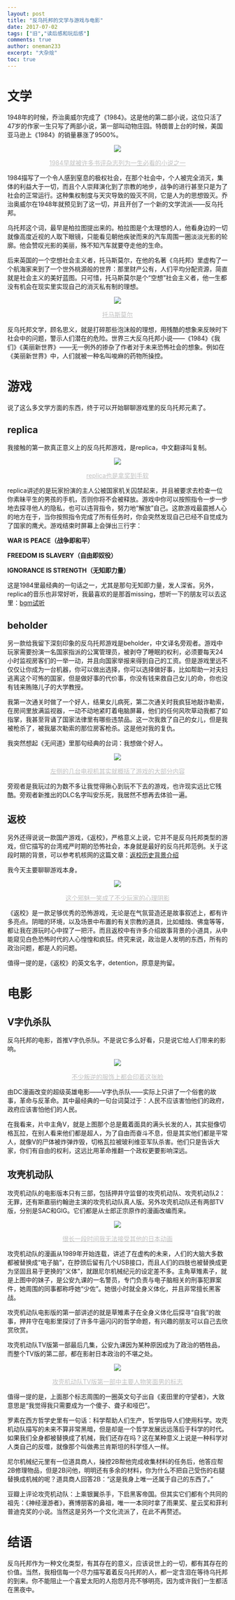 ```yaml
---
layout: post
title: "反乌托邦的文学与游戏与电影"
date: 2017-07-02
tags: ["旧","读后感和玩后感"]
comments: true
author: oneman233
excerpt: "大杂烩"
toc: true
---
```


# 文学

1948年的时候，乔治奥威尔完成了《1984》。这是他的第二部小说，这位只活了47岁的作家一生只写了两部小说，第一部叫动物庄园。特朗普上台的时候，美国亚马逊上《1984》的销量暴涨了9500%。

<div align=center>
    <img src="../images/2017-07-02-FanWuTuoBangDeWenXueYuYouXiYuDianYing-1.jpeg"/>
    <p style="font-size:14px;color:#C0C0C0;text-decoration:underline">
        1984早就被许多书评杂志列为一生必看的小说之一
    </p>
</div>

1984描写了一个令人感到窒息的极权社会，在那个社会中，个人被完全消灭，集体的利益大于一切，而且个人崇拜演化到了宗教的地步，战争的进行甚至只是为了社会的正常运行。这种集权制度与天灾导致的毁灭不同，它是人为的思想毁灭。乔治奥威尔在1948年就预见到了这一切，并且开创了一个新的文学流派——反乌托邦。

乌托邦这个词，最早是柏拉图提出来的。柏拉图是个太理想的人，他看身边的一切就像高度近视的人取下眼镜，只能看见朝他疾驶而来的汽车周围一圈淡淡光影的轮廓。他会赞叹光影的美丽，殊不知汽车就要夺走他的生命。

后来英国的一个空想社会主义者，托马斯莫尔，在他的名著《乌托邦》里虚构了一个航海家来到了一个世外桃源般的世界：那里财产公有，人们平均分配资源，简直就是社会主义的美好蓝图。只可惜，托马斯莫尔是个“空想”社会主义者，他一生都没有机会在现实里实现自己的消灭私有制的理想。

<div align=center>
    <img src="../images/2017-07-02-FanWuTuoBangDeWenXueYuYouXiYuDianYing-2.jpeg"/>
    <p style="font-size:14px;color:#C0C0C0;text-decoration:underline">
        托马斯莫尔
    </p>
</div>

反乌托邦文学，顾名思义，就是打碎那些泡沫般的理想，用残酷的想象来反映时下社会中的问题，警示人们潜在的危险。世界三大反乌托邦小说——《1984》《我们》《美丽新世界》——无一例外的掺杂了作者对于未来恐怖社会的想象。例如在《美丽新世界》中，人们就被一种名叫唆麻的药物所操控。

# 游戏

说了这么多文学方面的东西，终于可以开始聊聊游戏里的反乌托邦元素了。

## replica

我接触的第一款真正意义上的反乌托邦游戏，是replica，中文翻译叫复制。

<div align=center>
    <img src="../images/2017-07-02-FanWuTuoBangDeWenXueYuYouXiYuDianYing-3.jpeg"/>
    <p style="font-size:14px;color:#C0C0C0;text-decoration:underline">
        replica也是拿奖到手软
    </p>
</div>

replica讲述的是玩家扮演的主人公被国家机关囚禁起来，并且被要求去检查一位你素昧平生的男孩的手机，否则你将不会被释放。游戏中你可以按照指令一步一步地去探寻他人的隐私，也可以违背指令，努力地“解放”自己。这款游戏最震撼人心的地方在于，当你按照指令完成了所有任务时，你会突然发现自己已经不自觉成为了国家的鹰犬。游戏结束时屏幕上会弹出三行字：

**WAR IS PEACE（战争即和平）**

**FREEDOM IS SLAVERY（自由即奴役）**

**IGNORANCE IS STRENGTH（无知即力量）**


这是1984里最经典的一句话之一，尤其是那句无知即力量，发人深省。另外，replica的音乐也非常好听，我最喜欢的是那首missing，想听一下的朋友可以去这里：[bgm试听](https://www.bilibili.com/video/av5571886)

## beholder

另一款给我留下深刻印象的反乌托邦游戏是beholder，中文译名旁观者。游戏中玩家需要扮演一名国家指派的公寓管理员，被剥夺了睡眠的权利，必须要每天24小时监视房客们的一举一动，并且向国家举报来得到自己的工资。但是游戏里远不仅仅让你成为一台机器，你可以做出选择，你可以选择做好事，比如帮助一对夫妇逃离这个可怖的国家，但是做好事的代价事，你没有钱来救自己女儿的命，你也没有钱来贿赂儿子的大学教授。

我第一次通关时做了一个好人，结果女儿病死，第二次通关时我疯狂地敲诈勒索，在房间里放满监视器，一动不动地紧盯着电脑屏幕，他们的任何风吹草动我都了如指掌，我甚至背诵了国家法律里有哪些违禁品。这一次我救了自己的女儿，但是我被枪杀了，被我屡次勒索的那位房客枪杀。这是他对我的复仇。

我突然想起《无间道》里那句经典的台词：我想做个好人。

<div align=center>
    <img src="../images/2017-07-02-FanWuTuoBangDeWenXueYuYouXiYuDianYing-4.jpeg"/>
    <p style="font-size:14px;color:#C0C0C0;text-decoration:underline">
        左侧的几台电视机其实就概括了游戏的大部分内容
    </p>
</div>

旁观者是我玩过的为数不多让我觉得揪心到玩不下去的游戏，也许现实远比它残酷。旁观者新推出的DLC名字叫安乐死，我居然不想再去体验一遍。

## 返校

另外还得说说一款国产游戏，《返校》，严格意义上说，它并不是反乌托邦类型的游戏，但它描写的台湾戒严时期的恐怖社会，本身就是最好的反乌托邦范例。关于这段时期的背景，可以参考机核网的这篇文章：[返校历史背景介绍](http://www.g-cores.com/articles/22672)

我今天主要聊聊游戏本身。

<div align=center>
    <img src="../images/2017-07-02-FanWuTuoBangDeWenXueYuYouXiYuDianYing-5.jpeg"/>
    <p style="font-size:14px;color:#C0C0C0;text-decoration:underline">
        这个邪魅一笑成了不少玩家的心理阴影
    </p>
</div>

《返校》是一款足够优秀的恐怖游戏，无论是在气氛营造还是故事叙述上，都有许多亮点。阴暗的环境，以及场景中布置的有关宗教的道具，比如蜡烛、佛龛等等，都让我在游玩时心中捏了一把汗。而且返校中有许多介绍故事背景的小道具，从中能窥见白色恐怖时代的人心惶惶和疯狂。终究来说，政治是人发明的东西，所有的政治问题，都是人的问题。

值得一提的是，《返校》的英文名字，detention，原意是拘留。

# 电影

## V字仇杀队

反乌托邦的电影，首推V字仇杀队。不是说它多么好看，只是说它给人们带来的影响。

<div align=center>
    <img src="../images/2017-07-02-FanWuTuoBangDeWenXueYuYouXiYuDianYing-6.jpeg"/>
    <p style="font-size:14px;color:#C0C0C0;text-decoration:underline">
        不少叛逆的服饰上都会印着这张脸
    </p>
</div>

由DC漫画改变的超级英雄电影——V字仇杀队——实际上只讲了一个俗套的故事，革命与反革命。其中最经典的一句台词莫过于：人民不应该害怕他们的政府，政府应该害怕他们的人民。

在我看来，片中主角V，就是上图那个总是戴着面具的满头长发的人，其实挺像切格瓦拉，在别人看来他们都是超人，为了自由而奋斗不息，但是其实他们都是平常人，就像V的尸体被炸弹炸毁，切格瓦拉被玻利维亚军队杀害。他们只是告诉大家，你们有自由的权利，这远比用革命推翻一个政权更要影响深远。

## 攻壳机动队

攻壳机动队的电影版本只有三部，包括押井守监督的攻壳机动队、攻壳机动队2：无罪，还有斯嘉丽约翰逊主演的攻壳机动队真人版。另外攻壳机动队还有两部TV版，分别是SAC和GIG。它们都是从士郎正宗原作的漫画改编而来。

<div align=center>
    <img src="../images/2017-07-02-FanWuTuoBangDeWenXueYuYouXiYuDianYing-7.jpeg"/>
    <p style="font-size:14px;color:#C0C0C0;text-decoration:underline">
        很长一段时间我无法接受其他的日本动画
    </p>
</div>

攻壳机动队的漫画从1989年开始连载，讲述了在虚构的未来，人们的大脑大多数都被替换成“电子脑”，在脖颈后留有几个USB接口，而且人们的四肢也被替换成更为坚固且易于更换的“义体”，就跟尼尔机械纪元的设定差不多。主角草雉素子，就是上图中的妹子，是公安九课的一名警员，专门负责与电子脑相关的刑事犯罪案件，她周围的同事都称呼她“少佐”。她很小时就全身义体化，并且非常擅长黑客战。

攻壳机动队电影版的第一部讲述的就是草雉素子在全身义体化后探寻“自我”的故事，押井守在电影里探讨了许多牛逼闪闪的哲学命题，有兴趣的朋友可以自己去欣赏欣赏。

攻壳机动队TV版第一部最后几集，公安九课因为某种原因成为了政治的牺牲品，而整个TV版的第二部，都在影射日本政治的不堪之处。


<div align=center>
    <img src="../images/2017-07-02-FanWuTuoBangDeWenXueYuYouXiYuDianYing-8.jpeg"/>
    <p style="font-size:14px;color:#C0C0C0;text-decoration:underline">
        攻壳机动队TV版第一部中主要人物笑面男的标志
    </p>
</div>

值得一提的是，上面那个标志周围的一圈英文句子出自《麦田里的守望者》，大致意思是“我觉得我只需要成为一个傻子、聋子和哑巴”。

罗素在西方哲学史里有一句话：科学帮助人们生产，哲学指导人们使用科学。攻壳机动队描写的未来不算非常黑暗，但是却是一个哲学发展远远落后于科学的时代。如果我们全身都被替换成了机械，我们还存在吗？这在某种意义上说是一种科学对人类自己的反噬，就像那个叫做弗兰肯斯坦的科学怪人一样。

尼尔机械纪元里有一位道具商人，操控2B帮他完成收集材料的任务后，他答应帮2B修理物品，但是2B问他，明明还有多余的材料，你为什么不把自己受伤的右腿替换成机械的呢？道具商人回答2B：“这是我身上唯一还属于自己的东西了。”

豆瓣上评论攻壳机动队：上乘银翼杀手，下启黑客帝国。但其实它们都有个共同的祖先：《神经漫游者》，赛博朋客的鼻祖，唯一一本同时拿了雨果奖、星云奖和菲利普迪克奖的小说。当然这是另外一个文化流派了，在此不再赘述。

# 结语

反乌托邦作为一种文化类型，有其存在的意义，应该说世上的一切，都有其存在的价值。当然，我相信每一个尽力描写着着反乌托邦的人，都一定含泪在等待乌托邦的到来。你不能阻止一个喜爱太阳的人抱怨月亮不够明亮，因为或许我们一生都活在黑夜中。
